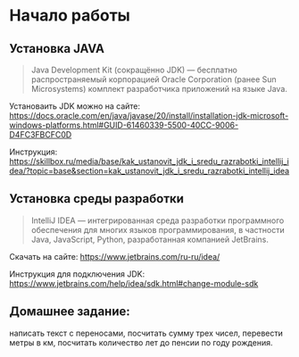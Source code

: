 # Начало работы

## Установка JAVA
>Java Development Kit (сокращённо JDK) — бесплатно распространяемый корпорацией Oracle Corporation (ранее Sun Microsystems) комплект разработчика приложений на языке Java.

Установаить JDK можно на сайте:
https://docs.oracle.com/en/java/javase/20/install/installation-jdk-microsoft-windows-platforms.html#GUID-61460339-5500-40CC-9006-D4FC3FBCFC0D

Инструкция: https://skillbox.ru/media/base/kak_ustanovit_jdk_i_sredu_razrabotki_intellij_idea/?topic=base&section=kak_ustanovit_jdk_i_sredu_razrabotki_intellij_idea

## Установка среды разработки

>IntelliJ IDEA — интегрированная среда разработки программного обеспечения для многих языков программирования, в частности Java, JavaScript, Python, разработанная компанией JetBrains.

Скачать на сайте: https://www.jetbrains.com/ru-ru/idea/

Инструкция для подключения JDK: https://www.jetbrains.com/help/idea/sdk.html#change-module-sdk

## Домашнее задание: 
написать текст с переносами, посчитать сумму трех чисел, перевести метры в км, посчитать количество лет до пенсии по году рождения.
